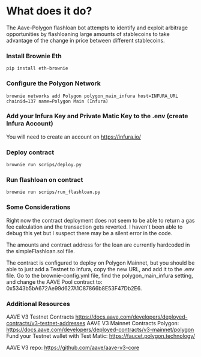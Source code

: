 # What does it do?
The Aave-Polygon flashloan bot attempts to identify and exploit arbitrage opportunities by flashloaning large amounts of stablecoins to take advantage of the change in price between different stablecoins.

### Install Brownie Eth

`pip install eth-brownie`

### Configure the Polygon Network
`brownie networks add Polygon polygon_main_infura host=INFURA_URL chainid=137 name=Polygon Main (Infura)`

### Add your Infura Key and Private Matic Key to the .env (create Infura Account)
You will need to create an account on https://infura.io/

### Deploy contract
`brownie run scrips/deploy.py`

### Run flashloan on contract
`brownie run scrips/run_flashloan.py`

### Some Considerations
Right now the contract deployment does not seem to be able to return a gas fee calculation and the transaction gets reverted. I haven't been able to debug this yet but I suspect there may be a silent error in the code.   

The amounts and contract address for the loan are currently hardcoded in the simpleFlashloan.sol file.  

The contract is configured to deploy on Polygon Mainnet, but you should be able to just add a Testnet to Infura, copy the new URL, and add it to the .env file.
Go to the brownie-config.yml file, find the polygon_main_infura setting, and change the AAVE Pool contract to: 0x5343b5bA672Ae99d627A1C87866b8E53F47Db2E6.  

### Additional Resources
AAVE V3 Testnet Contracts https://docs.aave.com/developers/deployed-contracts/v3-testnet-addresses
AAVE V3 Mainnet Contracts Polygon: https://docs.aave.com/developers/deployed-contracts/v3-mainnet/polygon
Fund your Testnet wallet with Test Matic: https://faucet.polygon.technology/  

AAVE V3 repo: https://github.com/aave/aave-v3-core
